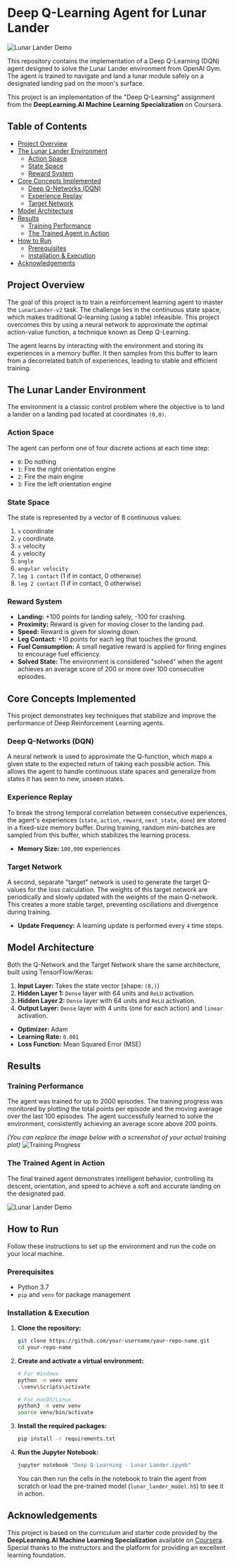 # Deep Q-Learning Agent for Lunar Lander

![Lunar Lander Demo](./outputs/lunar_lander.gif)

This repository contains the implementation of a Deep Q-Learning (DQN) agent designed to solve the Lunar Lander environment from OpenAI Gym. The agent is trained to navigate and land a lunar module safely on a designated landing pad on the moon's surface.

This project is an implementation of the "Deep Q-Learning" assignment from the **DeepLearning.AI Machine Learning Specialization** on Coursera.

## Table of Contents
- [Project Overview](#project-overview)
- [The Lunar Lander Environment](#the-lunar-lander-environment)
  - [Action Space](#action-space)
  - [State Space](#state-space)
  - [Reward System](#reward-system)
- [Core Concepts Implemented](#core-concepts-implemented)
  - [Deep Q-Networks (DQN)](#deep-q-networks-dqn)
  - [Experience Replay](#experience-replay)
  - [Target Network](#target-network)
- [Model Architecture](#model-architecture)
- [Results](#results)
  - [Training Performance](#training-performance)
  - [The Trained Agent in Action](#the-trained-agent-in-action)
- [How to Run](#how-to-run)
  - [Prerequisites](#prerequisites)
  - [Installation & Execution](#installation--execution)
- [Acknowledgements](#acknowledgements)

## Project Overview

The goal of this project is to train a reinforcement learning agent to master the `LunarLander-v2` task. The challenge lies in the continuous state space, which makes traditional Q-learning (using a table) infeasible. This project overcomes this by using a neural network to approximate the optimal action-value function, a technique known as Deep Q-Learning.

The agent learns by interacting with the environment and storing its experiences in a memory buffer. It then samples from this buffer to learn from a decorrelated batch of experiences, leading to stable and efficient training.

## The Lunar Lander Environment

The environment is a classic control problem where the objective is to land a lander on a landing pad located at coordinates `(0,0)`.

### Action Space
The agent can perform one of four discrete actions at each time step:
- `0`: Do nothing
- `1`: Fire the right orientation engine
- `2`: Fire the main engine
- `3`: Fire the left orientation engine

### State Space
The state is represented by a vector of 8 continuous values:
1.  `x` coordinate
2.  `y` coordinate
3.  `x` velocity
4.  `y` velocity
5.  `angle`
6.  `angular velocity`
7.  `leg 1 contact` (1 if in contact, 0 otherwise)
8.  `leg 2 contact` (1 if in contact, 0 otherwise)

### Reward System
- **Landing:** +100 points for landing safely, -100 for crashing.
- **Proximity:** Reward is given for moving closer to the landing pad.
- **Speed:** Reward is given for slowing down.
- **Leg Contact:** +10 points for each leg that touches the ground.
- **Fuel Consumption:** A small negative reward is applied for firing engines to encourage fuel efficiency.
- **Solved State:** The environment is considered "solved" when the agent achieves an average score of 200 or more over 100 consecutive episodes.

## Core Concepts Implemented

This project demonstrates key techniques that stabilize and improve the performance of Deep Reinforcement Learning agents.

### Deep Q-Networks (DQN)
A neural network is used to approximate the Q-function, which maps a given state to the expected return of taking each possible action. This allows the agent to handle continuous state spaces and generalize from states it has seen to new, unseen states.

### Experience Replay
To break the strong temporal correlation between consecutive experiences, the agent's experiences (`state`, `action`, `reward`, `next_state`, `done`) are stored in a fixed-size memory buffer. During training, random mini-batches are sampled from this buffer, which stabilizes the learning process.
- **Memory Size:** `100,000` experiences

### Target Network
A second, separate "target" network is used to generate the target Q-values for the loss calculation. The weights of this target network are periodically and slowly updated with the weights of the main Q-network. This creates a more stable target, preventing oscillations and divergence during training.
- **Update Frequency:** A learning update is performed every `4` time steps.

## Model Architecture

Both the Q-Network and the Target Network share the same architecture, built using TensorFlow/Keras:

1.  **Input Layer:** Takes the state vector (shape: `(8,)`)
2.  **Hidden Layer 1:** `Dense` layer with 64 units and `ReLU` activation.
3.  **Hidden Layer 2:** `Dense` layer with 64 units and `ReLU` activation.
4.  **Output Layer:** `Dense` layer with 4 units (one for each action) and `linear` activation.

- **Optimizer:** Adam
- **Learning Rate:** `0.001`
- **Loss Function:** Mean Squared Error (MSE)

## Results

### Training Performance
The agent was trained for up to 2000 episodes. The training progress was monitored by plotting the total points per episode and the moving average over the last 100 episodes. The agent successfully learned to solve the environment, consistently achieving an average score above 200 points.

*(You can replace the image below with a screenshot of your actual training plot)*
![Training Progress](./outputs/training_results.png)

### The Trained Agent in Action
The final trained agent demonstrates intelligent behavior, controlling its descent, orientation, and speed to achieve a soft and accurate landing on the designated pad.

![Lunar Lander Demo](./outputs/lunar_lander.gif)

## How to Run

Follow these instructions to set up the environment and run the code on your local machine.

### Prerequisites
- Python 3.7
- `pip` and `venv` for package management

### Installation & Execution

1.  **Clone the repository:**
    ```bash
    git clone https://github.com/your-username/your-repo-name.git
    cd your-repo-name
    ```

2.  **Create and activate a virtual environment:**
    ```bash
    # For Windows
    python -m venv venv
    .\venv\Scripts\activate

    # For macOS/Linux
    python3 -m venv venv
    source venv/bin/activate
    ```

3.  **Install the required packages:**
    ```bash
    pip install -r requirements.txt
    ```

4.  **Run the Jupyter Notebook:**
    ```bash
    jupyter notebook "Deep Q-Learning - Lunar Lander.ipynb"
    ```
    You can then run the cells in the notebook to train the agent from scratch or load the pre-trained model (`lunar_lander_model.h5`) to see it in action.

## Acknowledgements
This project is based on the curriculum and starter code provided by the **DeepLearning.AI Machine Learning Specialization** available on [Coursera](https://www.coursera.org/specializations/machine-learning-introduction). Special thanks to the instructors and the platform for providing an excellent learning foundation.